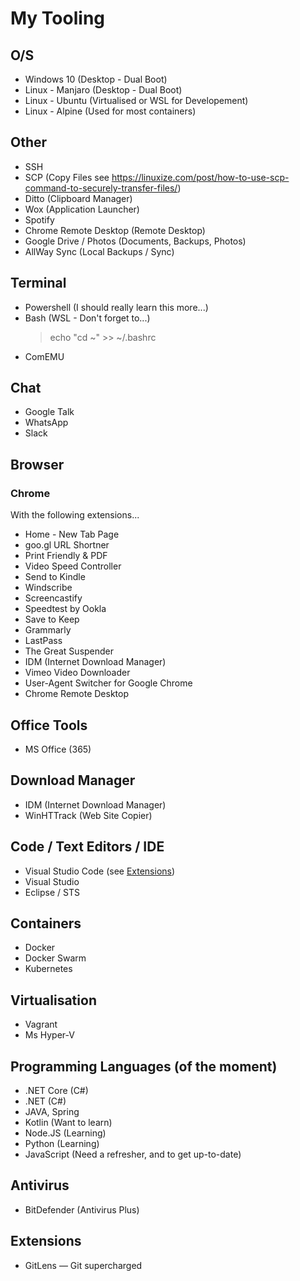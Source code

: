 # My Tooling

## O/S

- Windows 10 (Desktop - Dual Boot)
- Linux - Manjaro (Desktop  - Dual Boot)
- Linux - Ubuntu (Virtualised or WSL for Developement)
- Linux - Alpine (Used for most containers)

## Other

- SSH
- SCP (Copy Files see https://linuxize.com/post/how-to-use-scp-command-to-securely-transfer-files/)
- Ditto (Clipboard Manager)
- Wox (Application Launcher)
- Spotify
- Chrome Remote Desktop (Remote Desktop)
- Google Drive / Photos (Documents, Backups, Photos)
- AllWay Sync (Local Backups / Sync)

## Terminal

- Powershell (I should really learn this more...)
- Bash (WSL - Don't forget to...)
  > echo "cd ~" >> ~/.bashrc
- ComEMU

## Chat

- Google Talk
- WhatsApp
- Slack

## Browser

### Chrome

With the following extensions...

- Home - New Tab Page
- goo.gl URL Shortner
- Print Friendly & PDF
- Video Speed Controller
- Send to Kindle
- Windscribe
- Screencastify
- Speedtest by Ookla
- Save to Keep
- Grammarly
- LastPass
- The Great Suspender
- IDM (Internet Download Manager)
- Vimeo Video Downloader
- User-Agent Switcher for Google Chrome
- Chrome Remote Desktop

## Office Tools

- MS Office (365)

## Download Manager

- IDM (Internet Download Manager)
- WinHTTrack (Web Site Copier)

## Code / Text Editors / IDE

- Visual Studio Code (see [Extensions](#Extensions))
- Visual Studio
- Eclipse / STS

## Containers

- Docker
- Docker Swarm
- Kubernetes

## Virtualisation

- Vagrant
- Ms Hyper-V

## Programming Languages (of the moment)

- .NET Core (C#)
- .NET (C#)
- JAVA, Spring
- Kotlin (Want to learn)
- Node.JS (Learning)
- Python (Learning)
- JavaScript (Need a refresher, and to get up-to-date)

## Antivirus

- BitDefender (Antivirus Plus)

## <a name="Extensions"></a>Extensions

- GitLens — Git supercharged
